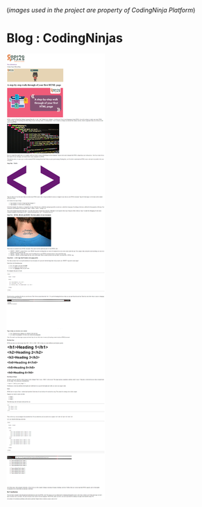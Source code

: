(*images used in the project are property of CodingNinja Platform*)

# Blog : CodingNinjas
<img src = "/Blog:First html page/imgs/index.png">
